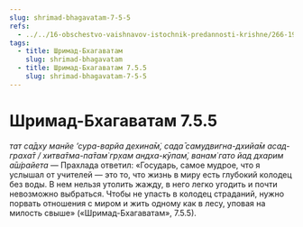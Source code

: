 ```yaml
---
slug: shrimad-bhagavatam-7-5-5
refs:
  - ../../16-obschestvo-vaishnavov-istochnik-predannosti-krishne/266-1983-11-13-b2-obshhenie-s-vajshnavami-put-iz-mira-zabluzhdenij-nastavleniya-prahlada.md
tags:
  - title: Шримад-Бхагаватам
    slug: shrimad-bhagavatam
  - title: Шримад-Бхагаватам 7.5.5
    slug: shrimad-bhagavatam-7-5-5
---
```


# Шримад-Бхагаватам 7.5.5

*тат са̄дху манйе ’сура-варйа дехина̄м̇, сада̄ самудвигна-дхийа̄м асад-граха̄т / хитва̄тма-па̄там̇ гр̣хам андха-кӯпам̇, ванам̇ гато йад дхарим а̄ш́райета* — Прахлада ответил: «Государь, самое мудрое, что я услышал от учителей — это то, что жизнь в миру есть глубокий колодец без воды. В нем нельзя утолить жажду, в него легко угодить и почти невозможно выбраться. Чтобы не упасть в колодец страданий, нужно порвать отношения с миром и жить одному как в лесу, уповая на милость свыше» («Шримад-Бхагаватам», 7.5.5).

